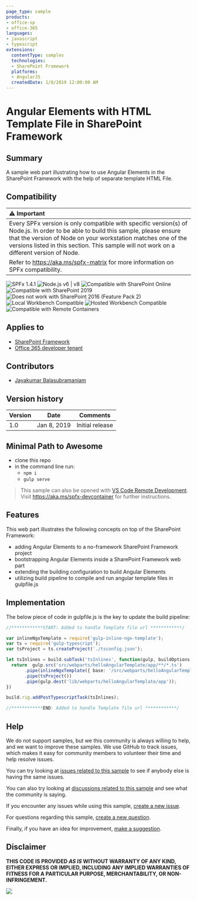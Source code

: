 ```yaml
---
page_type: sample
products:
- office-sp
- office-365
languages:
- javascript
- typescript
extensions:
  contentType: samples
  technologies:
  - SharePoint Framework
  platforms:
  - AngularJS
  createdDate: 1/8/2019 12:00:00 AM
---
```


# Angular Elements with HTML Template File in SharePoint Framework

## Summary

A sample web part illustrating how to use Angular Elements in the SharePoint Framework with the help of separate template HTML File.

## Compatibility

| :warning: Important          |
|:---------------------------|
| Every SPFx version is only compatible with specific version(s) of Node.js. In order to be able to build this sample, please ensure that the version of Node on your workstation matches one of the versions listed in this section. This sample will not work on a different version of Node.|
|Refer to <https://aka.ms/spfx-matrix> for more information on SPFx compatibility.   |

![SPFx 1.4.1](https://img.shields.io/badge/SPFx-1.4.1-green.svg)
![Node.js v6 | v8](https://img.shields.io/badge/Node.js-LTS%206.x%20%7C%20v8-green.svg)
![Compatible with SharePoint Online](https://img.shields.io/badge/SharePoint%20Online-Compatible-green.svg)
![Compatible with SharePoint 2019](https://img.shields.io/badge/SharePoint%20Server%202019-Compatible-green.svg)
![Does not work with SharePoint 2016 (Feature Pack 2)](https://img.shields.io/badge/SharePoint%20Server%202016%20(Feature%20Pack%202)-Incompatible-red.svg "SharePoint Server 2016 Feature Pack 2 requires SPFx 1.1")
![Local Workbench Compatible](https://img.shields.io/badge/Local%20Workbench-Compatible-green.svg)
![Hosted Workbench Compatible](https://img.shields.io/badge/Hosted%20Workbench-Compatible-green.svg)
![Compatible with Remote Containers](https://img.shields.io/badge/Remote%20Containers-Compatible-green.svg)

## Applies to

* [SharePoint Framework](https://learn.microsoft.com/sharepoint/dev/spfx/sharepoint-framework-overview)
* [Office 365 developer tenant](https://learn.microsoft.com/sharepoint/dev/spfx/set-up-your-developer-tenant)

## Contributors

* [Jayakumar Balasubramaniam](https://github.com/JayakumarB)

## Version history

Version|Date|Comments
-------|----|--------
1.0|Jan 8, 2019|Initial release

## Minimal Path to Awesome

* clone this repo
* in the command line run:
  * `npm i`
  * `gulp serve`

>  This sample can also be opened with [VS Code Remote Development](https://code.visualstudio.com/docs/remote/remote-overview). Visit https://aka.ms/spfx-devcontainer for further instructions.

## Features

This web part illustrates the following concepts on top of the SharePoint Framework:

* adding Angular Elements to a no-framework SharePoint Framework project
* bootstrapping Angular Elements inside a SharePoint Framework web part
* extending the building configuration to build Angular Elements
* utilizing build pipeline to compile and run angular template files in gulpfile.js

## Implementation

The below piece of code in gulpfile.js is the key to update the build pipeline:
```typescript
//************START: Added to handle Template file url ************/

var inlineNgxTemplate = require('gulp-inline-ngx-template');
var ts = require('gulp-typescript');
var tsProject = ts.createProject('./tsconfig.json');

let tsInlines = build.subTask('tsInlines', function(gulp, buildOptions, done) {
  return  gulp.src('src/webparts/helloAngularTemplate/app/**/*.ts')
       .pipe(inlineNgxTemplate({ base: '/src/webparts/helloAngularTemplate/app/', useRelativePaths: true }))
       .pipe(tsProject())
       .pipe(gulp.dest('lib/webparts/helloAngularTemplate/app'));
})

build.rig.addPostTypescriptTask(tsInlines);

//************END: Added to handle Template file url ************/
```


## Help

We do not support samples, but we this community is always willing to help, and we want to improve these samples. We use GitHub to track issues, which makes it easy for  community members to volunteer their time and help resolve issues.

You can try looking at [issues related to this sample](https://github.com/pnp/sp-dev-fx-webparts/issues?q=label%3A%22sample%3A%20angularelements-html-templatefile") to see if anybody else is having the same issues.

You can also try looking at [discussions related to this sample](https://github.com/pnp/sp-dev-fx-webparts/discussions?discussions_q=angularelements-html-templatefile) and see what the community is saying.

If you encounter any issues while using this sample, [create a new issue](https://github.com/pnp/sp-dev-fx-webparts/issues/new?assignees=&labels=Needs%3A+Triage+%3Amag%3A%2Ctype%3Abug-suspected%2Csample%3A%20angularelements-html-templatefile=@JayakumarB&template=bug-report.yml&sample=angularelements-html-templatefile=@JayakumarB&title=angular-todo%20-%20).

For questions regarding this sample, [create a new question](https://github.com/pnp/sp-dev-fx-webparts/issues/new?assignees=&labels=Needs%3A+Triage+%3Amag%3A%2Ctype%3Aquestion%2Csample%3A%20angularelements-html-templatefile=@JayakumarB&template=question.yml&sample=angularelements-html-templatefile=@JayakumarB&title=angular-todo%20-%20).

Finally, if you have an idea for improvement, [make a suggestion](https://github.com/pnp/sp-dev-fx-webparts/issues/new?assignees=&labels=Needs%3A+Triage+%3Amag%3A%2Ctype%3Aenhancement%2Csample%3A%20angularelements-html-templatefile=@JayakumarB&template=question.yml&sample=angularelements-html-templatefile=@JayakumarB&title=angular-todo%20-%20).


## Disclaimer

**THIS CODE IS PROVIDED *AS IS* WITHOUT WARRANTY OF ANY KIND, EITHER EXPRESS OR IMPLIED, INCLUDING ANY IMPLIED WARRANTIES OF FITNESS FOR A PARTICULAR PURPOSE, MERCHANTABILITY, OR NON-INFRINGEMENT.**


<img src="https://m365-visitor-stats.azurewebsites.net/sp-dev-fx-webparts/samples/angularelements-helloworld" />
